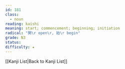 ```yaml
---
id: 181
class:
  - noun
reading: kaishi
meaning: start; commencement; beginning; initiation
radical: "開\r open\r, 始\r begin"
grade: N3
status:
difficulty: ★
---
```

[[Kanji List|Back to Kanji List]]